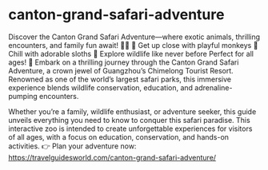 # canton-grand-safari-adventure
Discover the Canton Grand Safari Adventure—where exotic animals, thrilling encounters, and family fun await! 🚗✨
🐒 Get up close with playful monkeys
🦥 Chill with adorable sloths
🦓 Explore wildlife like never before Perfect for all ages! 🎉
Embark on a thrilling journey through the Canton Grand Safari Adventure, a crown jewel of Guangzhou’s Chimelong Tourist Resort. Renowned as one of the world’s largest safari parks, this immersive experience blends wildlife conservation, education, and adrenaline-pumping encounters.

Whether you’re a family, wildlife enthusiast, or adventure seeker, this guide unveils everything you need to know to conquer this safari paradise. This interactive zoo is intended to create unforgettable experiences for visitors of all ages, with a focus on education, conservation, and hands-on activities.
👉 Plan your adventure now: 
https://travelguidesworld.com/canton-grand-safari-adventure/

